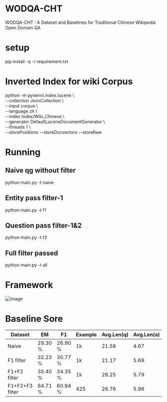 # WODQA-CHT
WODQA-CHT : A Dataset and Baselines for Traditional Chinese Wikipedia Open Domain QA

# setup
pip install -q -r requirement.txt

# Inverted Index for wiki Corpus
python -m pyserini.index.lucene \\ <br>
  --collection JsonCollection \\  <br>
  --input corpus \\  <br>
  --language zh \\  <br>
  --index Index/Wiki_Chinese \\  <br>
  --generator DefaultLuceneDocumentGenerator \\  <br>
  --threads 1 \\  <br>
  --storePositions --storeDocvectors --storeRaw
  
  
 # Running
 
 ## Naive qg without filter
 python main.py -t naive
 
 ## Entity pass filter-1
 python main.py -t f1
 
 ## Question pass filter-1&2
 python main.py -t f2
  
 ## Full filter passed
 python main.py -t all
 
 # Framework
 
 ![image](https://user-images.githubusercontent.com/5722978/176618847-5605f4cf-e7e6-4585-974d-2e9f975d2ea9.png)

 # Baseline Sore
 
| Dataset  | EM  | F1  |  Example | Avg.Len(q)  | Avg.Len(a)  |  
|---|---|---|---|---|---|
|  Naive            | 29.30 %  | 26.90 %  | 1k  | 21.58  | 4.67  |
|  F1 filter        | 32.23 %  | 30.77 %  | 1k  | 21.17  | 5.69  |
|  F1+F2 filter     | 35.40 %  | 34.35 %  | 1k  | 26.25  | 5.79  |
|  F1+F2+F3 filter  | 64.71 %  | 60.94 %  | 425 | 26.76  | 5.96  |


 
